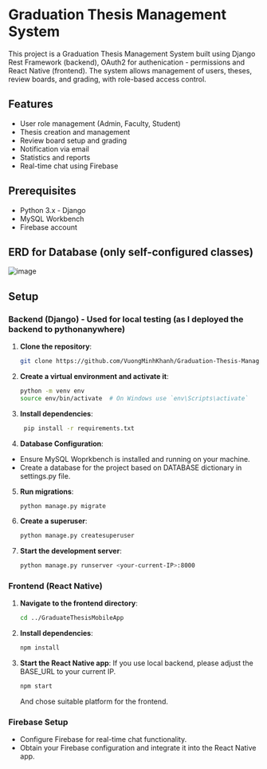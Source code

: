 # Graduation Thesis Management System

This project is a Graduation Thesis Management System built using Django Rest Framework (backend), OAuth2 for authenication - permissions and React Native (frontend). The system allows management of users, theses, review boards, and grading, with role-based access control.

## Features

- User role management (Admin, Faculty, Student)
- Thesis creation and management
- Review board setup and grading
- Notification via email
- Statistics and reports
- Real-time chat using Firebase

## Prerequisites

- Python 3.x - Django
- MySQL Workbench
- Firebase account

## ERD for Database (only self-configured classes)
![image](https://github.com/user-attachments/assets/828c1a1f-77e4-498a-a32b-36b2215ba21b)

## Setup

### Backend (Django) - Used for local testing (as I deployed the backend to pythonanywhere)

1. **Clone the repository**:
   ```bash
   git clone https://github.com/VuongMinhKhanh/Graduation-Thesis-Management-App
   ```

2. **Create a virtual environment and activate it**:
    ```bash
    python -m venv env
    source env/bin/activate  # On Windows use `env\Scripts\activate`
    ```

3. **Install dependencies**:
   ```bash
    pip install -r requirements.txt
    ```

4. **Database Configuration**:
- Ensure MySQL Woprkbench is installed and running on your machine.
- Create a database for the project based on DATABASE dictionary in settings.py file.

5. **Run migrations**:
   ```bash
   python manage.py migrate
   ```
6. **Create a superuser**:
   ```bash
   python manage.py createsuperuser
   ```
7. **Start the development server**:
   ```bash
   python manage.py runserver <your-current-IP>:8000
   ```

### Frontend (React Native)
1. **Navigate to the frontend directory**:
   ```bash
   cd ../GraduateThesisMobileApp
   ```

2. **Install dependencies**:
    ```bash
    npm install
    ```

3. **Start the React Native app**:
   If you use local backend, please adjust the BASE_URL to your current IP. 
    ```bash
    npm start
    ```
    And chose suitable platform for the frontend.

### Firebase Setup
- Configure Firebase for real-time chat functionality.
- Obtain your Firebase configuration and integrate it into the React Native app.
